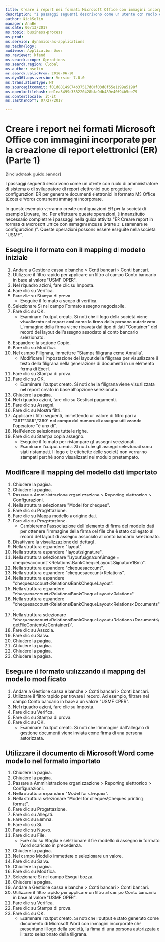 ```yaml
--- 
title: Creare i report nei formati Microsoft Office con immagini incorporate per la creazione di report elettronici (ER) (Parte 1)
description: "I passaggi seguenti descrivono come un utente con ruolo di amministratore di sistema o di sviluppatore di report elettronici può progettare configurazioni ER per generare documenti elettronici in formato MS Office (Excel e Word) contenenti immagini incorporate."
author: NickSelin
manager: AnnBe
ms.date: 06/13/2017
ms.topic: business-process
ms.prod: 
ms.service: dynamics-ax-applications
ms.technology: 
audience: Application User
ms.reviewer: kfend
ms.search.scope: Operations
ms.search.region: Global
ms.author: nselin
ms.search.validFrom: 2016-06-30
ms.dyn365.ops.version: Version 7.0.0
ms.translationtype: HT
ms.sourcegitcommit: f01d88149074b37517d00f03d8f55e1199a5198f
ms.openlocfilehash: ed1ea3499e338220428b8a9db489e40694b5ee79
ms.contentlocale: it-it
ms.lasthandoff: 07/27/2017

---
```

# <a name="make-reports-in-microsoft-office-formats-with-embedded-images-for-electronic-reporting-er--part-1"></a>Creare i report nei formati Microsoft Office con immagini incorporate per la creazione di report elettronici (ER) (Parte 1) 

[!include[task guide banner](../../includes/task-guide-banner.md)]

I passaggi seguenti descrivono come un utente con ruolo di amministratore di sistema o di sviluppatore di report elettronici può progettare configurazioni ER per generare documenti elettronici in formato MS Office (Excel e Word) contenenti immagini incorporate.

In questo esempio verranno create configurazioni ER per la società di esempio Litware, Inc.  Per effettuare queste operazioni, è innanzitutto necessario completare i passaggi nella guida attività "ER Creare report in formati di Microsoft Office con immagini incluse (Parte 2: Esaminare le configurazioni)". Queste operazioni possono essere eseguite nella società "USMF".


## <a name="run-format-with-initial-model-mapping"></a>Eseguire il formato con il mapping di modello iniziale
1. Andare a Gestione cassa e banche > Conti bancari > Conti bancari.
2. Utilizzare il filtro rapido per applicare un filtro al campo Conto bancario in base al valore "USMF OPER".
3. Nel riquadro azioni, fare clic su Imposta.
4. Fare clic su Verifica.
5. Fare clic su Stampa di prova.
    * Eseguire il formato a scopo di verifica.  
6. Selezionare Sì nel campo Formato assegno negoziabile.
7. Fare clic su OK.
    * Esaminare l'output creato. Si noti che il logo della società viene visualizzato nel report così come la firma della persona autorizzata. L'immagine della firma viene ricavata dal tipo di dati "Container" del record del layout dell'assegno associato al conto bancario selezionato.  
8. Espandere la sezione Copie.
9. Fare clic su Modifica.
10. Nel campo Filigrana, immettere "Stampa filigrana come Annulla".
    * Modificare l'impostazione del layout della filigrana per visualizzare il testo della filigrana nella generazione di documenti in un elemento forma di Excel.  
11. Fare clic su Stampa di prova.
12. Fare clic su OK.
    * Esaminare l'output creato. Si noti che la filigrana viene visualizzata nel report creato in base all'opzione selezionata.  
13. Chiudere la pagina.
14. Nel riquadro azioni, fare clic su Gestisci pagamenti.
15. Fare clic su Assegni.
16. Fare clic su Mostra filtri.
17. Applicare i filtri seguenti, immettendo un valore di filtro pari a "381","385","389" nel campo del numero di assegno utilizzando l'operatore "è uno di".
18. Nell'elenco selezionare tutte le righe.
19. Fare clic su Stampa copia assegno.
    * Eseguire il formato per ristampare gli assegni selezionati.  
    * Esaminare l'output creato. Si noti che gli assegni selezionati sono stati ristampati. Il logo e le etichette delle società non verranno stampati perché sono visualizzati nel modulo prestampato.  

## <a name="modify-the-mapping-of-the-imported-data-model"></a>Modificare il mapping del modello dati importato
1. Chiudere la pagina.
2. Chiudere la pagina.
3. Passare a Amministrazione organizzazione > Reporting elettronico > Configurazioni.
4. Nella struttura selezionare "Model for cheques".
5. Fare clic su Progettazione.
6. Fare clic su Mappa modello a origine dati.
7. Fare clic su Progettazione.
    * Cambieremo l'associazione dell'elemento di firma del modello dati per ottenere l'immagine della firma del file che è stato collegato al record del layout di assegno associato al conto bancario selezionato.  
8. Disattivare la visualizzazione dei dettagli.
9. Nella struttura espandere "layout".
10. Nella struttura espandere "layout\signature".
11. Nella struttura selezionare "layout\signature\image = chequesaccount.'<Relations'.BankChequeLayout.Signature1Bmp".
12. Nella struttura espandere "chequesaccount".
13. Nella struttura espandere "chequesaccount\<Relations".
14. Nella struttura espandere "chequesaccount\<Relations\BankChequeLayout".
15. Nella struttura espandere "chequesaccount\<Relations\BankChequeLayout\<Relations".
16. Nella struttura espandere "chequesaccount\<Relations\BankChequeLayout\<Relations\<Documents".
17. Nella struttura selezionare "chequesaccount\<Relations\BankChequeLayout\<Relations\<Documents\getFileContentAsContainer()".
18. Fare clic su Associa.
19. Fare clic su Salva.
20. Chiudere la pagina.
21. Chiudere la pagina.
22. Chiudere la pagina.
23. Chiudere la pagina.

## <a name="run-format-using-the-adjusted-model-mapping"></a>Eseguire il formato utilizzando il mapping del modello modificato
1. Andare a Gestione cassa e banche > Conti bancari > Conti bancari.
2. Utilizzare il filtro rapido per trovare i record. Ad esempio, filtrare nel campo Conto bancario in base a un valore "USMF OPER".
3. Nel riquadro azioni, fare clic su Imposta.
4. Fare clic su Verifica.
5. Fare clic su Stampa di prova.
6. Fare clic su OK.
    * Esaminare l'output creato. Si noti che l'immagine dall'allegato di gestione documenti viene inviata come firma di una persona autorizzata.  

## <a name="use-ms-word-document-as-a-template-in-the-imported-format"></a>Utilizzare il documento di Microsoft Word come modello nel formato importato
1. Chiudere la pagina.
2. Chiudere la pagina.
3. Passare a Amministrazione organizzazione > Reporting elettronico > Configurazioni.
4. Nella struttura espandere "Model for cheques".
5. Nella struttura selezionare "Model for cheques\Cheques printing format".
6. Fare clic su Progettazione.
7. Fare clic su Allegati.
8. Fare clic su Elimina.
9. Fare clic su Sì.
10. Fare clic su Nuovo.
11. Fare clic su File.
    * Fare clic su Sfoglia e selezionare il file modello di assegno in formato Word scaricato in precedenza.  
12. Chiudere la pagina.
13. Nel campo Modello immettere o selezionare un valore.
14. Fare clic su Salva.
15. Chiudere la pagina.
16. Fare clic su Modifica.
17. Selezionare Sì nel campo Esegui bozza.
18. Chiudere la pagina.
19. Andare a Gestione cassa e banche > Conti bancari > Conti bancari.
20. Utilizzare il filtro rapido per applicare un filtro al campo Conto bancario in base al valore "USMF OPER".
21. Fare clic su Verifica.
22. Fare clic su Stampa di prova.
23. Fare clic su OK.
    * Esaminare l'output creato. Si noti che l'output è stato generato come documento di Microsoft Word con immagini incorporate che presentano il logo della società, la firma di una persona autorizzata e il testo selezionato della filigrana.  


